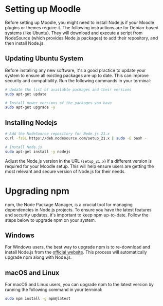 # Setting up Moodle

Before setting up Moodle, you might need to install Node.js if your Moodle plugins or themes require it. The following instructions are for Debian-based systems (like Ubuntu). They will download and execute a script from NodeSource (which provides Node.js packages) to add their repository, and then install Node.js.

## Updating Ubuntu System

Before installing any new software, it's a good practice to update your system to ensure all existing packages are up to date. This can improve security and compatibility. Run the following commands in your terminal:

```bash
# Update the list of available packages and their versions
sudo apt-get update

# Install newer versions of the packages you have
sudo apt-get upgrade -y
```

## Installing Nodejs
```bash
# Add the NodeSource repository for Node.js 21.x
curl -fsSL https://deb.nodesource.com/setup_21.x | sudo -E bash -

# Install Node.js
sudo apt-get install -y nodejs
```
Adjust the Node.js version in the URL (`setup_21.x`) if a different version is required for your Moodle setup. This will help ensure users are getting the most relevant and secure version of Node.js for their needs.

# Upgrading npm

npm, the Node Package Manager, is a crucial tool for managing dependencies in Node.js projects. To ensure you have the latest features and security updates, it's important to keep npm up-to-date. Follow the steps below to upgrade npm on your system.

## Windows

For Windows users, the best way to upgrade npm is to re-download and install Node.js from the [official website](https://nodejs.org/). This process will automatically upgrade npm along with Node.js.

## macOS and Linux

For macOS and Linux users, you can upgrade npm to the latest version by running the following command in your terminal:

```bash
sudo npm install -g npm@latest


